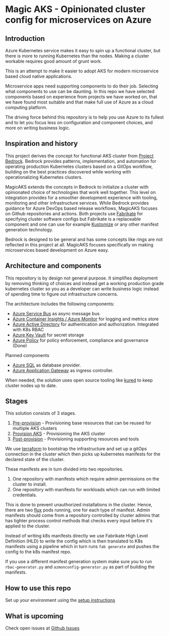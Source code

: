 # Magic AKS - Opinionated cluster config for microservices on Azure

[TODO]: # (we should go over this again - I feel like it is a bit repetitive)

## Introduction

Azure Kubernetes service makes it easy to spin up a functional cluster, but there is more to running Kubernetes than the nodes. Making a cluster workable requires good amount of grunt work.

This is an attempt to make it easier to adopt AKS for modern microservice based cloud native applications.

Microservice apps need supporting components to do their job. Selecting what components to use can be daunting. In this repo we have selected components based on experience from projects we have worked on, that we have found most suitable and that make full use of Azure as a cloud computing platform.

The driving force behind this repository is to help you use Azure to its fullest and to let you focus less on configuration and component choices, and more on writing business logic.

## Inspiration and history

This project derives the concept for functional AKS cluster from [Project Bedrock](https://github.com/microsoft/bedrock). Bedrock provides patterns, implementation, and automation for operating production Kubernetes clusters based on a GitOps workflow, building on the best practices discovered while working with operationalizing Kubernetes clusters.

MagicAKS extends the concepts in Bedrock to initialize a cluster with opinionated choice of technologies that work well together. This level on integration provides for a smoother development experience with tooling, monitoring and other infrastructure services. While Bedrock provides guidance for Azure DevOps based release workflows, MagicAKS focuses on Github repositories and actions. Both projects use [Fabrikate](https://github.com/microsoft/fabrikate) for specifying cluster software configs but Fabrikate is a replaceable component and one can use for example [Kustomize](https://kustomize.io/) or any other manifest generation technology.

Bedrock is designed to be general and has some concepts like rings are not reflected in this project at all. MagicAKS focuses specifically on making microservices based development on Azure easy.

## Architecture and components

This repository is by design not general purpose. It simplifies deployment by removing thinking of choices and instead get a working production grade kubernetes cluster so you as a developer can write business logic instead of spending time to figure out infrastructure concerns.

The architecture includes the following components:

* [Azure Service Bus](https://docs.microsoft.com/en-us/azure/service-bus-messaging/service-bus-messaging-overview) as async message bus
* [Azure Container Insights / Azure Monitor](https://docs.microsoft.com/en-us/azure/service-bus-messaging/service-bus-metrics-azure-monitor) for logging and metrics store
* [Azure Active Directory](https://docs.microsoft.com/en-us/azure/active-directory/) for authentication and authorization. Integrated with K8s RBAC
* [Azure Key Vault](https://docs.microsoft.com/en-us/azure/key-vault/general/overview) for secret storage
* [Azure Policy](https://docs.microsoft.com/en-us/azure/governance/policy/overview) for policy enforcement, compliance and governance (Done)

[TODO]: # (a picture would be nice here - and I also think it is missing some components like grafana)
[TODO]: # (we should have explanations for design decisions - both for the above but also for flux, Fabrikate, grafana etc.)

Planned components

* [Azure SQL](https://docs.microsoft.com/en-us/azure/azure-sql/azure-sql-iaas-vs-paas-what-is-overview) as database provider.
* [Azure Application Gateway](https://docs.microsoft.com/en-us/azure/application-gateway/features) as ingress controller.

When needed, the solution uses open source tooling like [kured](https://github.com/weaveworks/kured) to keep cluster nodes up to date.

## Stages

This solution consists of 3 stages.

[TODO]: # (we should explain these stages - what they do)

1. [Pre-provision](1-preprovision/) - Provisioning base resources that can be reused for multiple AKS clusters
2. [Provision AKS](2-provision-aks/) - Provisioning the AKS cluster
3. [Post-provision](3-postprovision/) - Provisioning supporting resources and tools

We use [terraform](https://www.terraform.io/) to bootstrap the infrastructure and set up a gitOps connection in the cluster which then picks up kubernetes manifests for the declared state of the cluster.

These manifests are in turn divided into two repositories.

1. One repository with manifests which require admin permissions on the cluster to install.
2. One repository with manifests for workloads which can run with limited credentials.

This is done to prevent unauthorized installations in the cluster. Hence, there are two [flux](https://fluxcd.io/) pods running, one for each type of manifest. Admin manifests should come from a repository controlled by cluster admins that has tighter process control methods that checks every input before it's applied to the cluster.

Instead of writing k8s manifests directly we use Fabrikate High Level Definition (HLD) to write the config which is then translated to K8s manifests using a pipeline which in turn runs ``fab generate`` and pushes the config to the k8s manifest repo.

If you use a different manifest generation system make sure you to run ``rbac-generator.py`` and ``azmonconfig-generator.py`` as part of building the manifests.

## How to use this repo

[TODO]: # (need better wording for this)

Set up your environment using the [setup instructions](setup.md)

## What is upcoming

Check open issues at [Github Issues](https://github.com/sachinkundu/akstf/issues)
